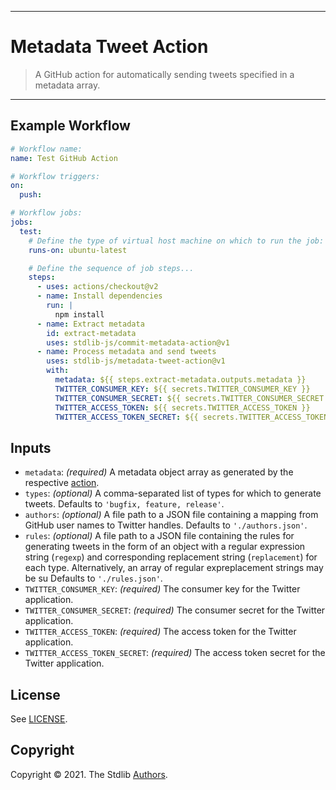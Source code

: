 <!--

@license Apache-2.0

Copyright (c) 2021 The Stdlib Authors.

Licensed under the Apache License, Version 2.0 (the "License");
you may not use this file except in compliance with the License.
You may obtain a copy of the License at

   http://www.apache.org/licenses/LICENSE-2.0

Unless required by applicable law or agreed to in writing, software
distributed under the License is distributed on an "AS IS" BASIS,
WITHOUT WARRANTIES OR CONDITIONS OF ANY KIND, either express or implied.
See the License for the specific language governing permissions and
limitations under the License.

-->

---

# Metadata Tweet Action

> A GitHub action for automatically sending tweets specified in a metadata array.

---

## Example Workflow

```yml
# Workflow name:
name: Test GitHub Action

# Workflow triggers:
on:
  push:

# Workflow jobs:
jobs:
  test:
    # Define the type of virtual host machine on which to run the job:
    runs-on: ubuntu-latest

    # Define the sequence of job steps...
    steps:
      - uses: actions/checkout@v2
      - name: Install dependencies
        run: |
          npm install
      - name: Extract metadata
        id: extract-metadata
        uses: stdlib-js/commit-metadata-action@v1
      - name: Process metadata and send tweets
        uses: stdlib-js/metadata-tweet-action@v1
        with:
          metadata: ${{ steps.extract-metadata.outputs.metadata }}
          TWITTER_CONSUMER_KEY: ${{ secrets.TWITTER_CONSUMER_KEY }}
          TWITTER_CONSUMER_SECRET: ${{ secrets.TWITTER_CONSUMER_SECRET }}
          TWITTER_ACCESS_TOKEN: ${{ secrets.TWITTER_ACCESS_TOKEN }}
          TWITTER_ACCESS_TOKEN_SECRET: ${{ secrets.TWITTER_ACCESS_TOKEN_SECRET }}
```

## Inputs

-   `metadata`: *(required)* A metadata object array as generated by the respective [action][commit-metadata-action].
-   `types`: *(optional)* A comma-separated list of types for which to generate tweets. Defaults to `'bugfix, feature, release'`.
-   `authors`: *(optional)* A file path to a JSON file containing a mapping from GitHub user names to Twitter handles. Defaults to `'./authors.json'`.
-   `rules`: *(optional)* A file path to a JSON file containing the rules for generating tweets in the form of an object with a regular expression string (`regexp`) and corresponding replacement string (`replacement`) for each type. Alternatively, an array of regular expreplacement strings may be su Defaults to `'./rules.json'`.
-   `TWITTER_CONSUMER_KEY`: *(required)* The consumer key for the Twitter application.
-   `TWITTER_CONSUMER_SECRET`: *(required)* The consumer secret for the Twitter application.
-   `TWITTER_ACCESS_TOKEN`: *(required)* The access token for the Twitter application.
-   `TWITTER_ACCESS_TOKEN_SECRET`: *(required)* The access token secret for the Twitter application.

## License

See [LICENSE][stdlib-license].


## Copyright

Copyright &copy; 2021. The Stdlib [Authors][stdlib-authors].

<!-- Section for all links. Make sure to keep an empty line after the `section` element and another before the `/section` close. -->

<section class="links">

[stdlib]: https://github.com/stdlib-js/stdlib

[stdlib-authors]: https://github.com/stdlib-js/stdlib/graphs/contributors

[stdlib-license]: https://raw.githubusercontent.com/stdlib-js/assign-issue-on-label-action/master/LICENSE

[commit-metadata-action]: https://github.com/stdlib-js/commit-metadata-action

</section>

<!-- /.links -->